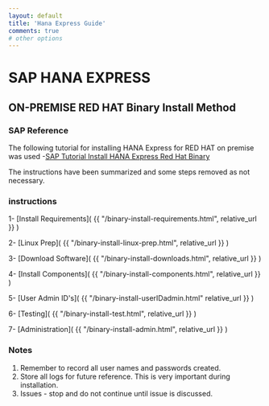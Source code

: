 ```yaml
---
layout: default
title: 'Hana Express Guide'
comments: true
# other options
---
```



# SAP HANA EXPRESS
## ON-PREMISE RED HAT Binary Install Method

### SAP Reference
The following tutorial for installing HANA Express for RED HAT on premise was used -[SAP Tutorial Install HANA Express Red Hat Binary](https://www.sap.com/developer/tutorials/hxe-rhel-server-apps-local.html)

The instructions have been summarized and some steps removed as not necessary.

### instructions

1- [Install Requirements]( {{ "/binary-install-requirements.html", relative_url }} )

2- [Linux Prep]( {{ "/binary-install-linux-prep.html", relative_url }} )

3- [Download Software]( {{ "/binary-install-downloads.html", relative_url }} )

4- [Install Components]( {{ "/binary-install-components.html", relative_url }} )

5- [User Admin ID's]( {{ "/binary-install-userIDadmin.html" relative_url }} )

6- [Testing]( {{ "/binary-install-test.html", relative_url }} )

7- [Administration]( {{ "/binary-install-admin.html", relative_url }} )


### Notes

1.  Remember to record all user names and passwords created.
2.  Store all logs for future reference.  This is very important during installation.
3.  Issues - stop and do not continue until issue is discussed.

